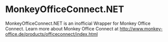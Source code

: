 # MonkeyOfficeConnect.NET
MonkeyOfficeConnect.NET is an inofficial Wrapper for Monkey Office Connect. Learn more about Monkey Office Connect at http://www.monkey-office.de/products/officeconnect/index.html
